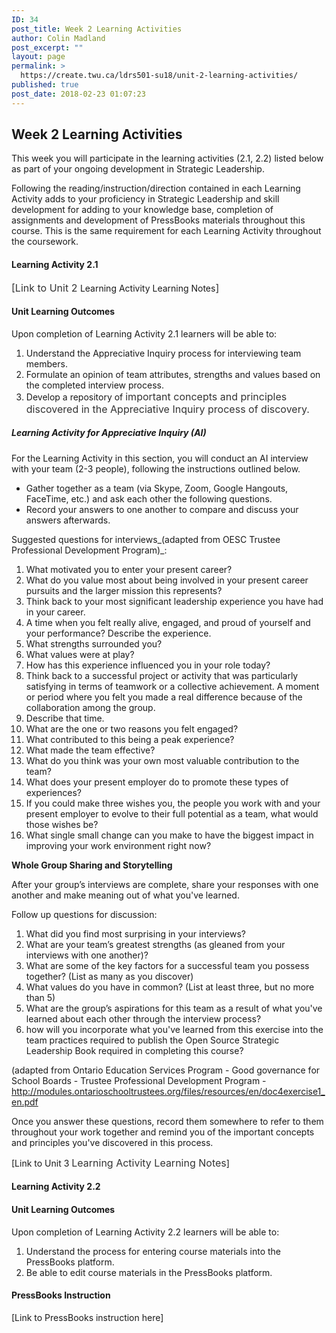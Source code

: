 ```yaml
---
ID: 34
post_title: Week 2 Learning Activities
author: Colin Madland
post_excerpt: ""
layout: page
permalink: >
  https://create.twu.ca/ldrs501-su18/unit-2-learning-activities/
published: true
post_date: 2018-02-23 01:07:23
---
```

<h2>Week 2 Learning Activities</h2>

This week you will participate in the learning activities (2.1, 2.2) listed below as part of your ongoing development in Strategic Leadership.

Following the reading/instruction/direction contained in each Learning Activity adds to your proficiency in Strategic Leadership and skill development for adding to your knowledge base, completion of assignments and development of PressBooks materials throughout this course. This is the same requirement for each Learning Activity throughout the coursework.

<h4>Learning Activity 2.1</h4>

<span style="float: none;background-color: transparent;color: #333333;cursor: text;font-family: -apple-system,BlinkMacSystemFont,'Segoe UI',Roboto,Oxygen-Sans,Ubuntu,Cantarell,'Helvetica Neue',sans-serif;font-size: 16px;font-style: normal;font-variant: normal;font-weight: 400;letter-spacing: normal;text-align: left;text-decoration: none;text-indent: 0px">[Link to Unit 2 </span>Learning Activity Learning Notes<span style="float: none;background-color: transparent;color: #333333;cursor: text;font-family: -apple-system,BlinkMacSystemFont,'Segoe UI',Roboto,Oxygen-Sans,Ubuntu,Cantarell,'Helvetica Neue',sans-serif;font-size: 16px;font-style: normal;font-variant: normal;font-weight: 400;letter-spacing: normal;text-align: left;text-decoration: none;text-indent: 0px">]</span>

<h4>Unit Learning Outcomes</h4>

Upon completion of Learning Activity 2.1 learners will be able to:

<ol>
    <li>Understand the Appreciative Inquiry process for interviewing team members.</li>
    <li>Formulate an opinion of team attributes, strengths and values based on the completed interview process.</li>
    <li>Develop a repository of <span style="float: none;background-color: transparent;color: #333333;cursor: text;font-family: -apple-system,BlinkMacSystemFont,'Segoe UI',Roboto,Oxygen-Sans,Ubuntu,Cantarell,'Helvetica Neue',sans-serif;font-size: 16px;font-style: normal;font-variant: normal;font-weight: 400;letter-spacing: normal;text-align: left;text-decoration: none;text-indent: 0px">important concepts and principles discovered in the Appreciative Inquiry process of discovery.</span></li>
</ol>

<h5>Learning Activity for Appreciative Inquiry (AI)</h5>

For the Learning Activity in this section, you will conduct an AI interview with your team (2-3 people), following the instructions outlined below.

<ul>
<li>Gather together as a team (via Skype, Zoom, Google Hangouts, FaceTime, etc.) and ask each other the following questions.</li>
<li>Record your answers to one another to compare and discuss your answers afterwards.</li>
</ul>

Suggested questions for interviews_(adapted from OESC Trustee Professional Development Program)_:

<ol>
<li>What motivated you to enter your present career?</li>
<li>What do you value most about being involved in your present career pursuits and the larger mission this represents?</li>
<li>Think back to your most significant leadership experience you have had in your career.</li>
<li>A time when you felt really alive, engaged, and proud of yourself and your performance? Describe the experience.</li>
<li>What strengths surrounded you?</li>
<li>What values were at play?</li>
<li>How has this experience influenced you in your role today?</li>
<li>Think back to a successful project or activity that was particularly satisfying in terms of teamwork or a collective achievement. A moment or period where you felt you made a real difference because of the collaboration among the group.</li>
<li>Describe that time.</li>
<li>What are the one or two reasons you felt engaged?</li>
<li>What contributed to this being a peak experience?</li>
<li>What made the team effective?</li>
<li>What do you think was your own most valuable contribution to the team?</li>
<li>What does your present employer do to promote these types of experiences?</li>
<li>If you could make three wishes you, the people you work with and your present employer to evolve to their full potential as a team, what would those wishes be?</li>
<li>What single small change can you make to have the biggest impact in improving your work environment right now?</li>
</ol>

<strong>Whole Group Sharing and Storytelling</strong>

After your group’s interviews are complete, share your responses with one another and make meaning out of what you've learned.

Follow up questions for discussion:

<ol>
<li>What did you find most surprising in your interviews?</li>
<li>What are your team’s greatest strengths (as gleaned from your interviews with one another)?</li>
<li>What are some of the key factors for a successful team you possess together? (List as many as you discover)</li>
<li>What values do you have in common? (List at least three, but no more than 5)</li>
<li>What are the group’s aspirations for this team as a result of what you've learned about each other through the interview process?</li>
<li>how will you incorporate what you've learned from this exercise into the team practices required to publish the Open Source Strategic Leadership Book required in completing this course?</li>
</ol>

(adapted from Ontario Education Services Program - Good governance for School Boards - Trustee Professional Development Program -<a href="https://www.gitbook.com/book/twonline/ldrs501/edit#">http://modules.ontarioschooltrustees.org/files/resources/en/doc4exercise1_en.pdf</a>

Once you answer these questions, record them somewhere to refer to them throughout your work together and remind you of the important concepts and principles you've discovered in this process.

[Link to Unit 3 <span style="float: none;background-color: transparent;color: #333333;cursor: text;font-family: -apple-system,BlinkMacSystemFont,'Segoe UI',Roboto,Oxygen-Sans,Ubuntu,Cantarell,'Helvetica Neue',sans-serif;font-size: 16px;font-style: normal;font-variant: normal;font-weight: 400;letter-spacing: normal;text-align: left;text-decoration: none;text-indent: 0px">Learning Activity Learning Notes</span>]

<h4>Learning Activity 2.2</h4>

<h4>Unit Learning Outcomes</h4>

Upon completion of Learning Activity 2.2 learners will be able to:

<ol>
    <li>Understand the process for entering course materials into the PressBooks platform.</li>
    <li>Be able to edit course materials in the PressBooks platform.</li>
</ol>

<h4>PressBooks Instruction</h4>

[Link to PressBooks instruction here]